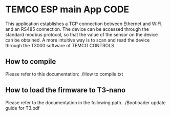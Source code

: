 
# TEMCO ESP main App CODE

This application establishes a TCP connection between Ethernet and WIFI, and an RS485 connection. The device can be accessed through the standard modbus protocol, so that the value of the sensor on the device can be obtained. A more intuitive way is to scan and read the device through the T3000 software of TEMCO CONTROLS.


## How to compile

Please refer to this documentation:
./How to compile.txt


## How to load the firmware to T3-nano
Please refer to the documentation in the following path.
./Bootloader update guide for T3.pdf